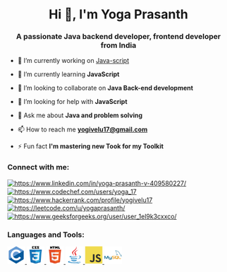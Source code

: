 <h1 align="center">Hi 👋, I'm Yoga Prasanth</h1>
<h3 align="center">A passionate Java backend developer, frontend developer from India</h3>

- 🔭 I’m currently working on [Java-script](https://github.com/Yogaprasanth17/Java-Script)

- 🌱 I’m currently learning **JavaScript**

- 👯 I’m looking to collaborate on **Java Back-end development**

- 🤝 I’m looking for help with **JavaScript**

- 💬 Ask me about **Java and problem solving**

- 📫 How to reach me **yogivelu17@gmail.com**

- ⚡ Fun fact **I'm mastering new Took for my Toolkit**

<h3 align="left">Connect with me:</h3>
<p align="left">
<a href="https://linkedin.com/in/https://www.linkedin.com/in/yoga-prasanth-v-409580227/" target="blank"><img align="center" src="https://raw.githubusercontent.com/rahuldkjain/github-profile-readme-generator/master/src/images/icons/Social/linked-in-alt.svg" alt="https://www.linkedin.com/in/yoga-prasanth-v-409580227/" height="30" width="40" /></a>
<a href="https://www.codechef.com/users/https://www.codechef.com/users/yoga_17" target="blank"><img align="center" src="https://cdn.jsdelivr.net/npm/simple-icons@3.1.0/icons/codechef.svg" alt="https://www.codechef.com/users/yoga_17" height="30" width="40" /></a>
<a href="https://www.hackerrank.com/https://www.hackerrank.com/profile/yogivelu17" target="blank"><img align="center" src="https://raw.githubusercontent.com/rahuldkjain/github-profile-readme-generator/master/src/images/icons/Social/hackerrank.svg" alt="https://www.hackerrank.com/profile/yogivelu17" height="30" width="40" /></a>
<a href="https://www.leetcode.com/https://leetcode.com/u/yogaprasanth/" target="blank"><img align="center" src="https://raw.githubusercontent.com/rahuldkjain/github-profile-readme-generator/master/src/images/icons/Social/leet-code.svg" alt="https://leetcode.com/u/yogaprasanth/" height="30" width="40" /></a>
<a href="https://auth.geeksforgeeks.org/user/https://www.geeksforgeeks.org/user/user_1el9k3cxxco/" target="blank"><img align="center" src="https://raw.githubusercontent.com/rahuldkjain/github-profile-readme-generator/master/src/images/icons/Social/geeks-for-geeks.svg" alt="https://www.geeksforgeeks.org/user/user_1el9k3cxxco/" height="30" width="40" /></a>
</p>

<h3 align="left">Languages and Tools:</h3>
<p align="left"> <a href="https://www.cprogramming.com/" target="_blank" rel="noreferrer"> <img src="https://raw.githubusercontent.com/devicons/devicon/master/icons/c/c-original.svg" alt="c" width="40" height="40"/> </a> <a href="https://www.w3schools.com/css/" target="_blank" rel="noreferrer"> <img src="https://raw.githubusercontent.com/devicons/devicon/master/icons/css3/css3-original-wordmark.svg" alt="css3" width="40" height="40"/> </a> <a href="https://www.w3.org/html/" target="_blank" rel="noreferrer"> <img src="https://raw.githubusercontent.com/devicons/devicon/master/icons/html5/html5-original-wordmark.svg" alt="html5" width="40" height="40"/> </a> <a href="https://www.java.com" target="_blank" rel="noreferrer"> <img src="https://raw.githubusercontent.com/devicons/devicon/master/icons/java/java-original.svg" alt="java" width="40" height="40"/> </a> <a href="https://developer.mozilla.org/en-US/docs/Web/JavaScript" target="_blank" rel="noreferrer"> <img src="https://raw.githubusercontent.com/devicons/devicon/master/icons/javascript/javascript-original.svg" alt="javascript" width="40" height="40"/> </a> <a href="https://www.mysql.com/" target="_blank" rel="noreferrer"> <img src="https://raw.githubusercontent.com/devicons/devicon/master/icons/mysql/mysql-original-wordmark.svg" alt="mysql" width="40" height="40"/> </a> </p>
